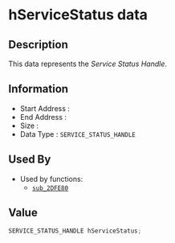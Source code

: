 # hServiceStatus data

## Description

This data represents the *Service Status Handle*.

## Information

* Start Address : 
* End Address : 
* Size : 
* Data Type : `SERVICE_STATUS_HANDLE`

## Used By

* Used by functions:
  * [`sub_2DFE80`](sub_2DFE80.md)

## Value

```c
SERVICE_STATUS_HANDLE hServiceStatus;
```

